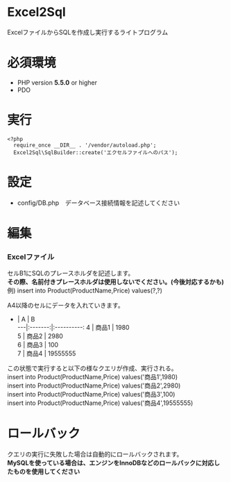 Excel2Sql
=========

ExcelファイルからSQLを作成し実行するライトプログラム

必須環境
============
- PHP version **5.5.0** or higher
- PDO

実行
===========
```html+php
<?php
  require_once __DIR__ . '/vendor/autoload.php';  
  Excel2Sql\SqlBuilder::create('エクセルファイルへのパス');  
```

設定
===========
- config/DB.php　データベース接続情報を記述してください

編集
===========
### Excelファイル

セルB1にSQLのプレースホルダを記述します。  
**その際、名前付きプレースホルダは使用しないでください。(今後対応するかも)**  
例) insert into Product(ProductName,Price) values(?,?)  
  
A4以降のセルにデータを入れていきます。  
 - | A     | B        
---|:-------:|:----------:
 4 | 商品1 | 1980     
 5 | 商品2 | 2980     
 6 | 商品3 | 100      
 7 | 商品4 | 19555555 

この状態で実行すると以下の様なクエリが作成、実行される。  
insert into Product(ProductName,Price) values('商品1',1980)  
insert into Product(ProductName,Price) values('商品2',2980)  
insert into Product(ProductName,Price) values('商品3',100)  
insert into Product(ProductName,Price) values('商品4',19555555)  

ロールバック
===========
クエリの実行に失敗した場合は自動的にロールバックされます。  
**MySQLを使っている場合は、エンジンをInnoDBなどのロールバックに対応したものを使用してください**
